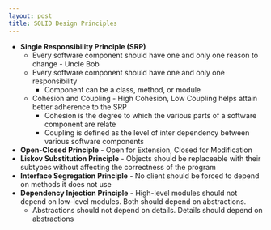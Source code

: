 ```yaml
---
layout: post
title: SOLID Design Principles
---
```


- **Single Responsibility Principle (SRP)**
	- Every software component should have one and only one reason to change - Uncle Bob
	- Every software component should have one and only one responsibility
		- Component can be a class, method, or module
  - Cohesion and Coupling - High Cohesion, Low Coupling helps attain better adherence to the SRP
    - Cohesion is the degree to which the various parts of a software component are relate
    - Coupling is defined as the level of inter dependency between various software components
- **Open-Closed Principle** - Open for Extension, Closed for Modification
- **Liskov Substitution Principle** - Objects should be replaceable with their subtypes without affecting the correctness of the program
- **Interface Segregation Principle** - No client should be forced to depend on methods it does not use
- **Dependency Injection Principle** - High-level modules should not depend on low-level modules. Both should depend on abstractions.
  - Abstractions should not depend on details. Details should depend on abstractions